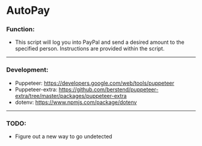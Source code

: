 # AutoPay
### Function:

- This script will log you into PayPal and send a desired amount to the specified person. Instructions are provided within the script.
----

### Development: 
 - Puppeteer: https://developers.google.com/web/tools/puppeteer
 - Puppeteer-extra: https://github.com/berstend/puppeteer-extra/tree/master/packages/puppeteer-extra
 - dotenv: https://www.npmjs.com/package/dotenv
----
 ### TODO:
 - Figure out a new way to go undetected
